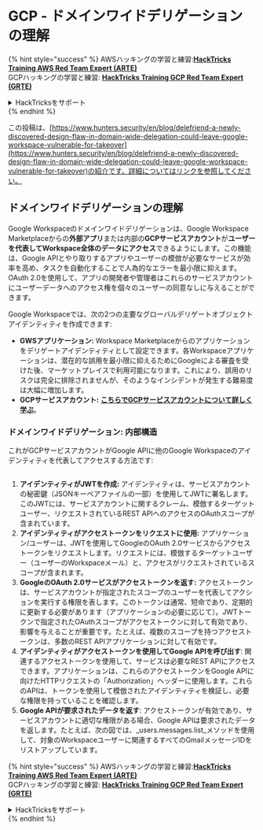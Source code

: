 # GCP - ドメインワイドデリゲーションの理解

{% hint style="success" %}
AWSハッキングの学習と練習:<img src="/.gitbook/assets/image.png" alt="" data-size="line">[**HackTricks Training AWS Red Team Expert (ARTE)**](https://training.hacktricks.xyz/courses/arte)<img src="/.gitbook/assets/image.png" alt="" data-size="line">\
GCPハッキングの学習と練習: <img src="/.gitbook/assets/image (2).png" alt="" data-size="line">[**HackTricks Training GCP Red Team Expert (GRTE)**<img src="/.gitbook/assets/image (2).png" alt="" data-size="line">](https://training.hacktricks.xyz/courses/grte)

<details>

<summary>HackTricksをサポート</summary>

* [**サブスクリプションプラン**](https://github.com/sponsors/carlospolop)をチェック！
* 💬 [**Discordグループ**](https://discord.gg/hRep4RUj7f)または[**telegramグループ**](https://t.me/peass)に**参加**するか、**Twitter** 🐦 [**@hacktricks\_live**](https://twitter.com/hacktricks\_live)**をフォロー**してください。
* **HackTricks**と**HackTricks Cloud**のGitHubリポジトリにPRを提出して、ハッキングテクニックを共有してください。

</details>
{% endhint %}

この投稿は、[https://www.hunters.security/en/blog/delefriend-a-newly-discovered-design-flaw-in-domain-wide-delegation-could-leave-google-workspace-vulnerable-for-takeover](https://www.hunters.security/en/blog/delefriend-a-newly-discovered-design-flaw-in-domain-wide-delegation-could-leave-google-workspace-vulnerable-for-takeover)の紹介です。詳細についてはリンクを参照してください。

## **ドメインワイドデリゲーションの理解**

Google Workspaceのドメインワイドデリゲーションは、Google Workspace Marketplaceからの**外部アプリ**または内部の**GCPサービスアカウント**が**ユーザーを代表してWorkspace全体のデータにアクセス**できるようにします。この機能は、Google APIとやり取りするアプリやユーザーの模倣が必要なサービスが効率を高め、タスクを自動化することで人為的なエラーを最小限に抑えます。OAuth 2.0を使用して、アプリの開発者や管理者はこれらのサービスアカウントにユーザーデータへのアクセス権を個々のユーザーの同意なしに与えることができます。

Google Workspaceでは、次の2つの主要なグローバルデリゲートオブジェクトアイデンティティを作成できます:

* **GWSアプリケーション:** Workspace Marketplaceからのアプリケーションをデリゲートアイデンティティとして設定できます。各Workspaceアプリケーションは、潜在的な誤用を最小限に抑えるためにGoogleによる審査を受けた後、マーケットプレイスで利用可能になります。これにより、誤用のリスクは完全に排除されませんが、そのようなインシデントが発生する難易度は大幅に増加します。
* **GCPサービスアカウント:** [**こちらでGCPサービスアカウントについて詳しく学ぶ**](../gcp-basic-information/#service-accounts)。

### **ドメインワイドデリゲーション: 内部構造**

これがGCPサービスアカウントがGoogle APIに他のGoogle Workspaceのアイデンティティを代表してアクセスする方法です:

<figure><img src="../../../.gitbook/assets/image (58).png" alt=""><figcaption></figcaption></figure>

1. **アイデンティティがJWTを作成:** アイデンティティは、サービスアカウントの秘密鍵（JSONキーペアファイルの一部）を使用してJWTに署名します。このJWTには、サービスアカウントに関するクレーム、模倣するターゲットユーザー、リクエストされているREST APIへのアクセスのOAuthスコープが含まれています。
2. **アイデンティティがアクセストークンをリクエストに使用:** アプリケーション/ユーザーは、JWTを使用してGoogleのOAuth 2.0サービスからアクセストークンをリクエストします。リクエストには、模倣するターゲットユーザー（ユーザーのWorkspaceメール）と、アクセスがリクエストされているスコープが含まれます。
3. **GoogleのOAuth 2.0サービスがアクセストークンを返す:** アクセストークンは、サービスアカウントが指定されたスコープのユーザーを代表してアクションを実行する権限を表します。このトークンは通常、短命であり、定期的に更新する必要があります（アプリケーションの必要に応じて）。JWTトークンで指定されたOAuthスコープがアクセストークンに対して有効であり、影響を与えることが重要です。たとえば、複数のスコープを持つアクセストークンは、多数のREST APIアプリケーションに対して有効です。
4. **アイデンティティがアクセストークンを使用してGoogle APIを呼び出す**: 関連するアクセストークンを使用して、サービスは必要なREST APIにアクセスできます。アプリケーションは、これらのアクセストークンをGoogle APIに向けたHTTPリクエストの「Authorization」ヘッダーに使用します。これらのAPIは、トークンを使用して模倣されたアイデンティティを検証し、必要な権限を持っていることを確認します。
5. **Google APIが要求されたデータを返す**: アクセストークンが有効であり、サービスアカウントに適切な権限がある場合、Google APIは要求されたデータを返します。たとえば、次の図では、_users.messages.list_メソッドを使用して、対象のWorkspaceユーザーに関連するすべてのGmailメッセージIDをリストアップしています。

{% hint style="success" %}
AWSハッキングの学習と練習:<img src="/.gitbook/assets/image.png" alt="" data-size="line">[**HackTricks Training AWS Red Team Expert (ARTE)**](https://training.hacktricks.xyz/courses/arte)<img src="/.gitbook/assets/image.png" alt="" data-size="line">\
GCPハッキングの学習と練習: <img src="/.gitbook/assets/image (2).png" alt="" data-size="line">[**HackTricks Training GCP Red Team Expert (GRTE)**<img src="/.gitbook/assets/image (2).png" alt="" data-size="line">](https://training.hacktricks.xyz/courses/grte)

<details>

<summary>HackTricksをサポート</summary>

* [**サブスクリプションプラン**](https://github.com/sponsors/carlospolop)をチェック！
* 💬 [**Discordグループ**](https://discord.gg/hRep4RUj7f)または[**telegramグループ**](https://t.me/peass)に**参加**するか、**Twitter** 🐦 [**@hacktricks\_live**](https://twitter.com/hacktricks\_live)**をフォロー**してください。
* **HackTricks**と**HackTricks Cloud**のGitHubリポジトリにPRを提出して、ハッキングテクニックを共有してください。

</details>
{% endhint %}
